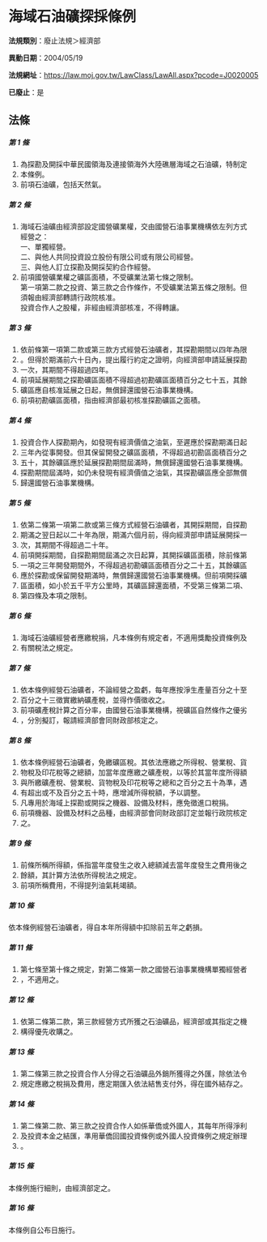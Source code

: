 # 海域石油礦探採條例

**法規類別**：廢止法規＞經濟部

**異動日期**：2004/05/19  

**法規網址**：https://law.moj.gov.tw/LawClass/LawAll.aspx?pcode=J0020005

**已廢止**：是



## 法條
##### 第 1 條
1. 為探勘及開採中華民國領海及連接領海外大陸礁層海域之石油礦，特制定
1. 本條例。
1. 前項石油礦，包括天然氣。

##### 第 2 條
1. 海域石油礦由經濟部設定國營礦業權，交由國營石油事業機構依左列方式  
經營之：  
一、單獨經營。  
二、與他人共同投資設立股份有限公司或有限公司經營。  
三、與他人訂立探勘及開採契約合作經營。
1. 前項國營礦業權之礦區面積，不受礦業法第七條之限制。  
第一項第二款之投資、第三款之合作條作，不受礦業法第五條之限制。但  
須報由經濟部轉請行政院核准。  
投資合作人之股權，非經由經濟部核准，不得轉讓。

##### 第 3 條
1. 依前條第一項第二款或第三款方式經營石油礦者，其探勘期間以四年為限
1. 。但得於期滿前六十日內，提出履行約定之證明，向經濟部申請延展探勘
1. 一次，其期間不得超過四年。
1. 前項延展期間之探勘礦區面積不得超過初勘礦區面積百分之七十五，其餘
1. 礦區應自核准延展之日起，無償歸還國營石油事業機構。
1. 前項初勘礦區面積，指由經濟部最初核准探勘礦區之面積。

##### 第 4 條
1. 投資合作人探勘期內，如發現有經濟價值之油氣，至遲應於探勘期滿日起
1. 三年內從事開發。但其保留開發之礦區面積，不得超過初勘區面積百分之
1. 五十，其餘礦區應於延展探勘期間屆滿時，無償歸還國營石油事業機構。
1. 探勘期間屆滿時，如仍未發現有經濟價值之油氣，其探勘礦區應全部無償
1. 歸還國營石油事業機構。

##### 第 5 條
1. 依第二條第一項第二款或第三條方式經營石油礦者，其開採期間，自探勘
1. 期滿之翌日起以二十年為限，期滿六個月前，得向經濟部申請延展開採一
1. 次，其期間不得超過二十年。
1. 前項開採期間，自探勘期間屆滿之次日起算，其開採礦區面積，除前條第
1. 一項之三年開發期間外，不得超過初勘礦區面積百分之二十五，其餘礦區
1. 應於探勘或保留開發期滿時，無償歸還國營石油事業機構。但前項開採礦
1. 區面積，如小於五千平方公里時，其礦區歸還面積，不受第三條第二項、
1. 第四條及本項之限制。

##### 第 6 條
1. 海域石油礦經營者應繳稅捐，凡本條例有規定者，不適用獎勵投資條例及
1. 有關稅法之規定。

##### 第 7 條
1. 依本條例經營石油礦者，不論經營之盈虧，每年應按淨生產量百分之十至
1. 百分之十三徵實繳納礦產稅，並得作價徵收之。
1. 前項礦產稅計算之百分率，由國營石油事業機構，視礦區自然條作之優劣
1. ，分別擬訂，報請經濟部會同財政部核定之。

##### 第 8 條
1. 依本條例經營石油礦者，免繳礦區稅。其依法應繳之所得稅、營業稅、貨
1. 物稅及印花稅等之總額，加當年度應繳之礦產稅，以等於其當年度所得額
1. 與所繳礦產稅、營業稅、貨物稅及印花稅等之總和之百分之五十為準，遇
1. 有超出或不及百分之五十時，應增減所得稅額，予以調整。
1. 凡專用於海域上探勘或開採之機器、設備及材料，應免徵進口稅捐。
1. 前項機器、設備及材料之品種，由經濟部會同財政部訂定並報行政院核定
1. 之。

##### 第 9 條
1. 前條所稱所得額，係指當年度發生之收入總額減去當年度發生之費用後之
1. 餘額，其計算方法依所得稅法之規定。
1. 前項所稱費用，不得提列油氣耗竭額。

##### 第 10 條
依本條例經營石油礦者，得自本年所得額中扣除前五年之虧損。

##### 第 11 條
1. 第七條至第十條之規定，對第二條第一款之國營石油事業機構單獨經營者
1. ，不適用之。

##### 第 12 條
1. 依第二條第二款，第三款經營方式所獲之石油礦品，經濟部或其指定之機
1. 構得優先收購之。

##### 第 13 條
1. 第二條第三款之投資合作人分得之石油礦品外銷所獲得之外匯，除依法令
1. 規定應繳之稅捐及費用，應定期匯入依法結售支付外，得在國外結存之。

##### 第 14 條
1. 第二條第二款、第三款之投資合作人如係華僑或外國人，其每年所得淨利
1. 及投資本金之結匯，準用華僑回國投資條例或外國人投資條例之規定辦理
1. 。

##### 第 15 條
本條例施行細則，由經濟部定之。

##### 第 16 條
本條例自公布日施行。


